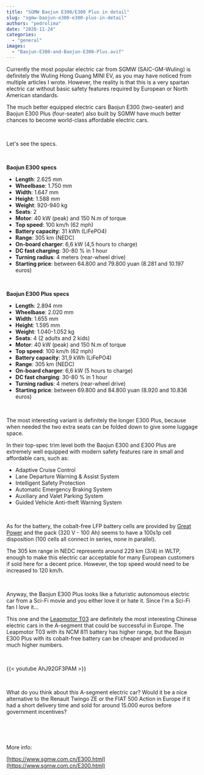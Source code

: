 ```yaml
---
title: "SGMW Baojun E300/E300 Plus in detail"
slug: "sgmw-baojun-e300-e300-plus-in-detail"
authors: "pedrolima"
date: "2020-11-24"
categories: 
  - "general"
images: 
  - "Baojun-E300-and-Baojun-E300-Plus.avif"
---
```


Currently the most popular electric car from SGMW (SAIC-GM-Wuling) is definitely the Wuling Hong Guang MINI EV, as you may have noticed from multiple articles I wrote. However, the reality is that this is a very spartan electric car without basic safety features required by European or North American standards.

The much better equipped electric cars Baojun E300 (two-seater) and Baojun E300 Plus (four-seater) also built by SGMW have much better chances to become world-class affordable electric cars.

 

Let's see the specs.

 

**Baojun E300 specs**

- **Length**: 2.625 mm
- **Wheelbase**: 1.750 mm
- **Width**: 1.647 mm
- **Height**: 1.588 mm
- **Weight**: 920-940 kg
- **Seats**: 2
- **Motor**: 40 kW (peak) and 150 N.m of torque
- **Top speed**: 100 km/h (62 mph)
- **Battery capacity**: 31 kWh (LiFePO4)
- **Range**: 305 km (NEDC)
- **On-board charger**: 6,6 kW (4,5 hours to charge)
- **DC fast charging**: 30-80 % in 1 hour
- **Turning radius**: 4 meters (rear-wheel drive)
- **Starting price**: between 64.800 and 79.800 yuan (8.281 and 10.197 euros)

 

**Baojun E300 Plus specs**

- **Length**: 2.894 mm
- **Wheelbase**: 2.020 mm
- **Width**: 1.655 mm
- **Height**: 1.595 mm
- **Weight**: 1.040-1.052 kg
- **Seats**: 4 (2 adults and 2 kids)
- **Motor**: 40 kW (peak) and 150 N.m of torque
- **Top speed**: 100 km/h (62 mph)
- **Battery capacity**: 31,9 kWh (LiFePO4)
- **Range**: 305 km (NEDC)
- **On-board charger**: 6,6 kW (5 hours to charge)
- **DC fast charging**: 30-80 % in 1 hour
- **Turning radius**: 4 meters (rear-wheel drive)
- **Starting price**: between 69.800 and 84.800 yuan (8.920 and 10.836 euros)

 

The most interesting variant is definitely the longer E300 Plus, because when needed the two extra seats can be folded down to give some luggage space.

In their top-spec trim level both the Baojun E300 and E300 Plus are extremely well equipped with modern safety features rare in small and affordable cars, such as:

- Adaptive Cruise Control
- Lane Departure Warning & Assist System
- Intelligent Safety Protection
- Automatic Emergency Braking System
- Auxiliary and Valet Parking System
- Guided Vehicle Anti-theft Warning System

 

As for the battery, the cobalt-free LFP battery cells are provided by [Great Power](http://www.greatpower.net/) and the pack (320 V - 100 Ah) seems to have a 100s1p cell disposition (100 cells all connect in series, none in parallel).

The 305 km range in NEDC represents around 229 km (3/4) in WLTP, enough to make this electric car acceptable for many European customers if sold here for a decent price. However, the top speed would need to be increased to 120 km/h.

 

Anyway, the Baojun E300 Plus looks like a futuristic autonomous electric car from a Sci-Fi movie and you either love it or hate it. Since I'm a Sci-Fi fan I love it...

This one and the [Leapmotor T03](/2020/08/03/leapmotor-t03-great-small-electric-car/) are definitely the most interesting Chinese electric cars in the A-segment that could be successful in Europe. The Leapmotor T03 with its NCM 811 battery has higher range, but the Baojun E300 Plus with its cobalt-free battery can be cheaper and produced in much higher numbers.

 

{{< youtube AhJ92GF3PAM >}}

 

What do you think about this A-segment electric car? Would it be a nice alternative to the Renault Twingo ZE or the FIAT 500 Action in Europe if it had a short delivery time and sold for around 15.000 euros before government incentives?

 

 

More info:

[https://www.sgmw.com.cn/E300.html](https://www.sgmw.com.cn/E300.html)
